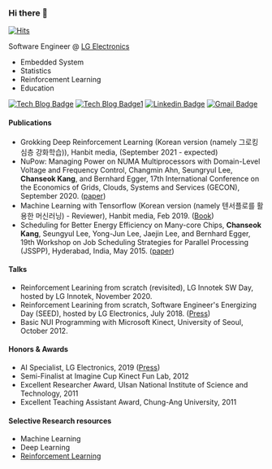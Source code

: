 ### Hi there 👋

[![Hits](https://hits.seeyoufarm.com/api/count/incr/badge.svg?url=https%3A%2F%2Fgithub.com%2Fgoodboychan&count_bg=%233D81C8&title_bg=%23555555&icon=&icon_color=%23E7E7E7&title=hits&edge_flat=false)](https://hits.seeyoufarm.com)

Software Engineer @ [LG Electronics](https://www.lge.co.kr/)

- Embedded System
- Statistics
- Reinforcement Learning
- Education

[![Tech Blog Badge](http://img.shields.io/badge/-Tech%20blog-black?style=flat-square&logo=github&link=https://goodboychan.github.io/chans_jupyter/)](https://goodboychan.github.io/)
[![Tech Blog Badge1](http://img.shields.io/badge/-Tech%20blog-black?style=flat-square&logo=blogger&link=https://talkingaboutme.tistory.com/)](https://talkingaboutme.tistory.com/)
[![Linkedin Badge](https://img.shields.io/badge/-LinkedIn-blue?style=flat-square&logo=Linkedin&logoColor=white&link=https://www.linkedin.com/in/chanseokk/)](https://www.linkedin.com/in/chanseokk/)
[![Gmail Badge](https://img.shields.io/badge/Gmail-d14836?style=flat-square&logo=Gmail&logoColor=white&link=mailto:kcsgoodboy@gmail.com)](mailto:kcsgoodboy@gmail.com)

#### Publications
- Grokking Deep Reinforcement Learning (Korean version (namely 그로킹 심층 강화학습)), Hanbit media, (September 2021 - expected)
- NuPow: Managing Power on NUMA Multiprocessors with Domain-Level Voltage and Frequency Control, Changmin Ahn, Seungryul Lee, **Chanseok Kang**, and Bernhard Egger, 17th International Conference on the Economics of Grids, Clouds, Systems and Services (GECON), September 2020. ([paper](https://csap.snu.ac.kr/sites/default/files/papers/2020.GECON.Ahn.NuPow.Managing%20Power%20on%20NUMA%20Multiprocessors%20with%20Domain-Level%20Voltage%20and%20Frequency%20Control.pdf))
- Machine Learning with Tensorflow (Korean version (namely 텐서플로를 활용한 머신러닝) - Reviewer), Hanbit media, Feb 2019. ([Book](https://www.hanbit.co.kr/store/books/look.php?p_code=B8108682495))
- Scheduling for Better Energy Efficiency on Many-core Chips, **Chanseok Kang**, Seungyul Lee, Yong-Jun Lee, Jaejin Lee, and Bernhard Egger, 19th Workshop on Job Scheduling Strategies for Parallel Processing (JSSPP), Hyderabad, India, May 2015. ([paper](http://www.cs.huji.ac.il/~feit/parsched/jsspp15/p6-kang.pdf))

#### Talks

- Reinforcement Learining from scratch (revisited), LG Innotek SW Day, hosted by LG Innotek, November 2020. 
- Reinforcement Learining from scratch, Software Engineer's Energizing Day (SEED), hosted by LG Electronics, July 2018. ([Press](https://live.lge.co.kr/seed2018/))
- Basic NUI Programming with Microsoft Kinect, University of Seoul, October 2012. 


#### Honors & Awards

- AI Specialist, LG Electronics, 2019 ([Press](https://live.lge.co.kr/lg_ai_specialist_1020/))
- Semi-Finalist at Imagine Cup Kinect Fun Lab, 2012
- Excellent Researcher Award, Ulsan National Institute of Science and Technology, 2011
- Excellent Teaching Assistant Award, Chung-Ang University, 2011

#### Selective Research resources

- Machine Learning
- Deep Learning
- [Reinforcement Learning](https://github.com/goodboychan/goodboychan/blob/master/buckets/RL.md)

 
<!--
**goodboychan/goodboychan** is a ✨ _special_ ✨ repository because its `README.md` (this file) appears on your GitHub profile.

Here are some ideas to get you started:

- 🔭 I’m currently working on ...
- 🌱 I’m currently learning ...
- 👯 I’m looking to collaborate on ...
- 🤔 I’m looking for help with ...
- 💬 Ask me about ...
- 📫 How to reach me: ...
- 😄 Pronouns: ...
- ⚡ Fun fact: ...
-->
